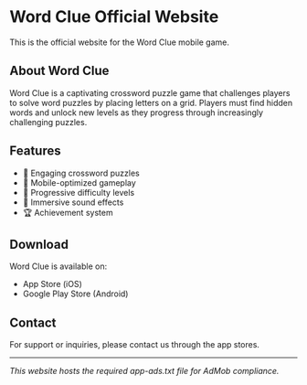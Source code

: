 # Word Clue Official Website

This is the official website for the Word Clue mobile game.

## About Word Clue

Word Clue is a captivating crossword puzzle game that challenges players to solve word puzzles by placing letters on a grid. Players must find hidden words and unlock new levels as they progress through increasingly challenging puzzles.

## Features

- 🧩 Engaging crossword puzzles
- 📱 Mobile-optimized gameplay
- 🎯 Progressive difficulty levels
- 🎵 Immersive sound effects
- 🏆 Achievement system

## Download

Word Clue is available on:
- App Store (iOS)
- Google Play Store (Android)

## Contact

For support or inquiries, please contact us through the app stores.

---

*This website hosts the required app-ads.txt file for AdMob compliance.*

